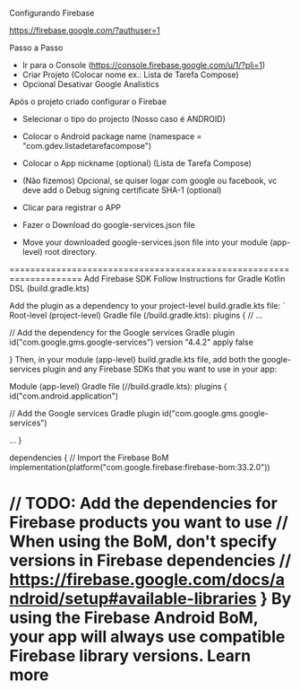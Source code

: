 Configurando Firebase

https://firebase.google.com/?authuser=1

Passo a Passo
- Ir para o Console (https://console.firebase.google.com/u/1/?pli=1)
- Criar Projeto (Colocar nome ex.: Lista de Tarefa Compose)
- Opcional Desativar Google Analistics

Após o projeto criado configurar o Firebae
- Selecionar o tipo do projecto (Nosso caso é ANDROID)
- Colocar o Android package name (namespace = "com.gdev.listadetarefacompose") 
- Colocar o App nickname (optional) (Lista de Tarefa Compose)
- (Não fizemos) Opcional, se quiser logar com google ou facebook, vc deve add o Debug signing certificate SHA-1 (optional)
- Clicar para registrar o APP

- Fazer o Download do google-services.json file
- Move your downloaded google-services.json file
  into your module (app-level) root directory.


====================================================================
Add Firebase SDK
Follow Instructions for Gradle Kotlin DSL (build.gradle.kts)

Add the plugin as a dependency to your project-level build.gradle.kts file:
´
Root-level (project-level) Gradle file (<project>/build.gradle.kts):
plugins {
// ...

// Add the dependency for the Google services Gradle plugin
id("com.google.gms.google-services") version "4.4.2" apply false

}
Then, in your module (app-level) build.gradle.kts file, add both the google-services plugin and any Firebase SDKs that you want to use in your app:

Module (app-level) Gradle file (<project>/<app-module>/build.gradle.kts):
plugins {
id("com.android.application")

// Add the Google services Gradle plugin
id("com.google.gms.google-services")

...
}

dependencies {
// Import the Firebase BoM
implementation(platform("com.google.firebase:firebase-bom:33.2.0"))


// TODO: Add the dependencies for Firebase products you want to use
// When using the BoM, don't specify versions in Firebase dependencies
// https://firebase.google.com/docs/android/setup#available-libraries
}
By using the Firebase Android BoM, your app will always use compatible Firebase library versions. Learn more
=====================================================================================

